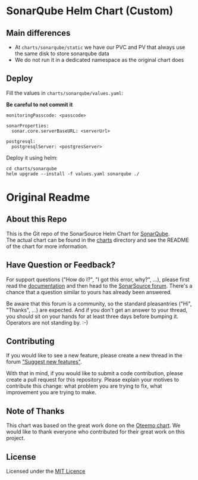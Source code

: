 SonarQube Helm Chart (Custom)
=================

Main differences
---------------
* At `charts/sonarqube/static` we have our PVC and PV that always use the same disk to store sonarqube data
* We do not run it in a dedicated namespace as the original chart does

Deploy
---------------
Fill the values in `charts/sonarqube/values.yaml`:

**Be careful to not commit it**
```
monitoringPasscode: <passcode>

sonarProperties:
  sonar.core.serverBaseURL: <serverUrl>

postgresql:
  postgresqlServer: <postgresServer>
```
Deploy it using helm:
```
cd charts/sonarqube
helm upgrade --install -f values.yaml sonarqube ./
``` 

Original Readme
===============

About this Repo
----------------

This is the Git repo of the SonarSource Helm Chart for [SonarQube](https://www.sonarqube.org/).  
The actual chart can be found in the [charts](charts/sonarqube) directory and see the README of the chart for more information. 

Have Question or Feedback?
--------------------------

For support questions ("How do I?", "I got this error, why?", ...), please first read the [documentation](https://docs.sonarqube.org) and then head to the [SonarSource forum](https://community.sonarsource.com/). There's a chance that a question similar to yours has already been answered. 

Be aware that this forum is a community, so the standard pleasantries ("Hi", "Thanks", ...) are expected. And if you don't get an answer to your thread, you should sit on your hands for at least three days before bumping it. Operators are not standing by. :-)

Contributing
------------

If you would like to see a new feature, please create a new thread in the forum ["Suggest new features"](https://community.sonarsource.com/c/suggestions/features).

With that in mind, if you would like to submit a code contribution, please create a pull request for this repository. Please explain your motives to contribute this change: what problem you are trying to fix, what improvement you are trying to make.

Note of Thanks
--------------

This chart was based on the great work done on the [Oteemo chart](https://github.com/Oteemo/charts/tree/master/charts/sonarqube). 
We would like to thank everyone who contributed for their great work on this project.

License
-------

Licensed under the [MIT Licence](LICENSE)
